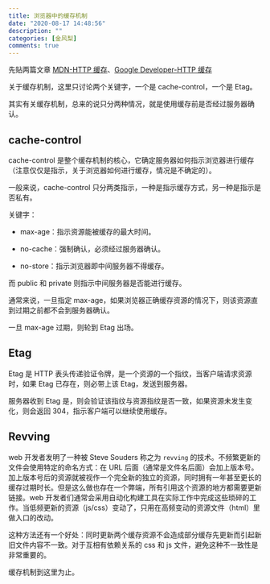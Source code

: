```yaml
---
title: 浏览器中的缓存机制
date: "2020-08-17 14:48:56"
description: ""
categories: [金风梨]
comments: true
---
```


先贴两篇文章 [MDN-HTTP 缓存](https://developer.mozilla.org/zh-CN/docs/Web/HTTP/Caching_FAQ)、[Google Developer-HTTP 缓存](https://developers.google.com/web/fundamentals/performance/optimizing-content-efficiency/http-caching)

关于缓存机制，这里只讨论两个关键字，一个是 cache-control，一个是 Etag。

其实有关缓存机制，总来的说只分两种情况，就是使用缓存前是否经过服务器确认。

## cache-control

cache-control 是整个缓存机制的核心，它确定服务器如何指示浏览器进行缓存（注意仅仅是指示，关于浏览器如何进行缓存，情况是不确定的）。

一般来说，cache-control 只分两类指示，一种是指示缓存方式，另一种是指示是否私有。

关键字：

- max-age：指示资源能被缓存的最大时间。

- no-cache：强制确认，必须经过服务器确认。

- no-store：指示浏览器即中间服务器不得缓存。

而 public 和 private 则指示中间服务器是否能进行缓存。

通常来说，一旦指定 max-age，如果浏览器正确缓存资源的情况下，则该资源直到过期之前都不会到服务器确认。

一旦 max-age 过期，则轮到 Etag 出场。

## Etag

Etag 是 HTTP 表头传递验证令牌，是一个资源的一个指纹，当客户端请求资源时，如果 Etag 已存在，则必带上该 Etag，发送到服务器。

服务器收到 Etag 是，则会验证该指纹与资源指纹是否一致，如果资源未发生变化，则会返回 304，指示客户端可以继续使用缓存。

## Revving

web 开发者发明了一种被 Steve Souders 称之为 `revving` 的技术。不频繁更新的文件会使用特定的命名方式：在 URL 后面（通常是文件名后面）会加上版本号。加上版本号后的资源就被视作一个完全新的独立的资源，同时拥有一年甚至更长的缓存过期时长。但是这么做也存在一个弊端，所有引用这个资源的地方都需要更新链接。web 开发者们通常会采用自动化构建工具在实际工作中完成这些琐碎的工作。当低频更新的资源（js/css）变动了，只用在高频变动的资源文件（html）里做入口的改动。

这种方法还有一个好处：同时更新两个缓存资源不会造成部分缓存先更新而引起新旧文件内容不一致。对于互相有依赖关系的 css 和 js 文件，避免这种不一致性是非常重要的。

缓存机制到这里为止。
